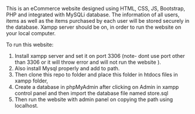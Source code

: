 This is an eCommerce website designed using HTML, CSS, JS, Bootstrap, PHP and integrated with MySQLi database. The information of all users, items as well as the items purchased by each user will be stored securely in the database. Xampp server should be on, in order to run the website on your local computer.

To run this website:
1. Install xampp server and set it on port 3306 (note- dont use port other than 3306 or it will throw error and will not run the website ).
2. Also install Mysql properly and add to path.
3. Then clone this repo to folder and place this folder in htdocs files in xampp folder,
4. Create a database in phpMyAdmin after clicking on Admin in xampp control panel and then import the database file named store.sql
5. Then run the website with admin panel on copying the path using localhost.
